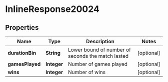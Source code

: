 
# InlineResponse20024

## Properties
Name | Type | Description | Notes
------------ | ------------- | ------------- | -------------
**durationBin** | **String** | Lower bound of number of seconds the match lasted |  [optional]
**gamesPlayed** | **Integer** | Number of games played |  [optional]
**wins** | **Integer** | Number of wins |  [optional]



